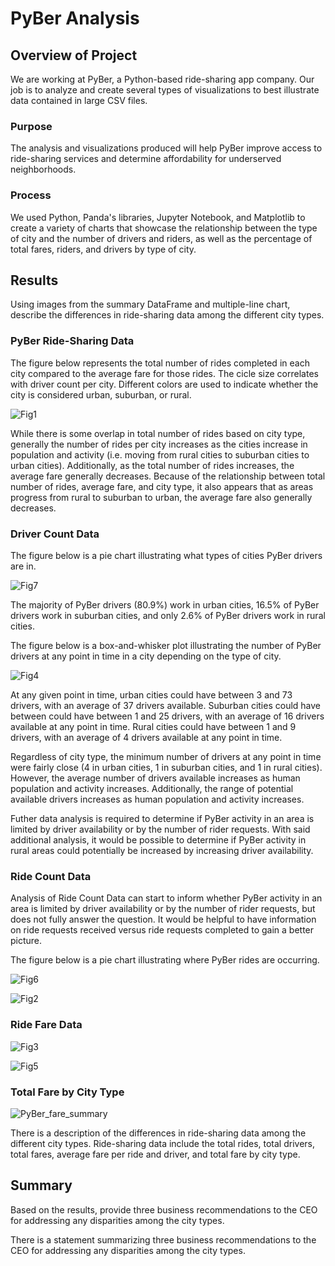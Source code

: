 # PyBer Analysis

## Overview of Project

We are working at PyBer, a Python-based ride-sharing app company. Our job is to analyze and create several types of visualizations to best illustrate data contained in large CSV files.

### Purpose

The analysis and visualizations produced will help PyBer improve access to ride-sharing services and determine affordability for underserved neighborhoods.

### Process

We used Python, Panda's libraries, Jupyter Notebook, and Matplotlib to create a variety of charts that showcase the relationship between the type of city and the number of drivers and riders, as well as the percentage of total fares, riders, and drivers by type of city.

## Results

Using images from the summary DataFrame and multiple-line chart, describe the differences in ride-sharing data among the different city types.

### PyBer Ride-Sharing Data

The figure below represents the total number of rides completed in each city compared to the average fare for those rides. The cicle size correlates with driver count per city. Different colors are used to indicate whether the city is considered urban, suburban, or rural.

![Fig1](https://github.com/cewarkentin/PyBer_Analysis/blob/main/analysis/Fig1.png)

While there is some overlap in total number of rides based on city type, generally the number of rides per city increases as the cities increase in population and activity (i.e. moving from rural cities to suburban cities to urban cities). Additionally, as the total number of rides increases, the average fare generally decreases. Because of the relationship between total number of rides, average fare, and city type, it also appears that as areas progress from rural to suburban to urban, the average fare also generally decreases.

### Driver Count Data

The figure below is a pie chart illustrating what types of cities PyBer drivers are in.

![Fig7](https://github.com/cewarkentin/PyBer_Analysis/blob/main/analysis/Fig7.png)

The majority of PyBer drivers (80.9%) work in urban cities, 16.5% of PyBer drivers work in suburban cities, and only 2.6% of PyBer drivers work in rural cities.

The figure below is a box-and-whisker plot illustrating the number of PyBer drivers at any point in time in a city depending on the type of city.

![Fig4](https://github.com/cewarkentin/PyBer_Analysis/blob/main/analysis/Fig4.png)

At any given point in time, urban cities could have between 3 and 73 drivers, with an average of 37 drivers available. Suburban cities could have between could have between 1 and 25 drivers, with an average of 16 drivers available at any point in time. Rural cities could have between 1 and 9 drivers, with an average of 4 drivers available at any point in time.

Regardless of city type, the minimum number of drivers at any point in time were fairly close (4 in urban cities, 1 in suburban cities, and 1 in rural cities). However, the average number of drivers available increases as human population and activity increases. Additionally, the range of potential available drivers increases as human population and activity increases.

Futher data analysis is required to determine if PyBer activity in an area is limited by driver availability or by the number of rider requests. With said additional analysis, it would be possible to determine if PyBer activity in rural areas could potentially be increased by increasing driver availability.

### Ride Count Data

Analysis of Ride Count Data can start to inform whether PyBer activity in an area is limited by driver availability or by the number of rider requests, but does not fully answer the question. It would be helpful to have information on ride requests received versus ride requests completed to gain a better picture.

The figure below is a pie chart illustrating where PyBer rides are occurring.

![Fig6](https://github.com/cewarkentin/PyBer_Analysis/blob/main/analysis/Fig6.png)

![Fig2](https://github.com/cewarkentin/PyBer_Analysis/blob/main/analysis/Fig2.png)

### Ride Fare Data

![Fig3](https://github.com/cewarkentin/PyBer_Analysis/blob/main/analysis/Fig3.png)

![Fig5](https://github.com/cewarkentin/PyBer_Analysis/blob/main/analysis/Fig5.png)

### Total Fare by City Type

![PyBer_fare_summary](https://github.com/cewarkentin/PyBer_Analysis/blob/main/analysis/PyBer_fare_summary.png)

There is a description of the differences in ride-sharing data among the different city types. Ride-sharing data include the total rides, total drivers, total fares, average fare per ride and driver, and total fare by city type.

## Summary

Based on the results, provide three business recommendations to the CEO for addressing any disparities among the city types.

There is a statement summarizing three business recommendations to the CEO for addressing any disparities among the city types.
